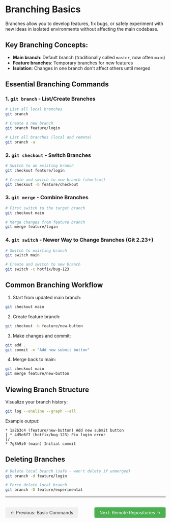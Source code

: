# Branching Basics

Branches allow you to develop features, fix bugs, or safely experiment with new ideas in isolated environments without affecting the main codebase.

## Key Branching Concepts:
- **Main branch**: Default branch (traditionally called `master`, now often `main`)
- **Feature branches**: Temporary branches for new features
- **Isolation**: Changes in one branch don't affect others until merged

## Essential Branching Commands

### 1. `git branch` - List/Create Branches

```bash
# List all local branches
git branch

# Create a new branch
git branch feature/login

# List all branches (local and remote)
git branch -a
```

### 2. `git checkout` - Switch Branches

```bash
# Switch to an existing branch
git checkout feature/login

# Create and switch to new branch (shortcut)
git checkout -b feature/checkout
```

### 3. `git merge` - Combine Branches

```bash
# First switch to the target branch
git checkout main

# Merge changes from feature branch
git merge feature/login
```

### 4. `git switch` - Newer Way to Change Branches (Git 2.23+)

```bash
# Switch to existing branch
git switch main

# Create and switch to new branch
git switch -c hotfix/bug-123
```

## Common Branching Workflow

1. Start from updated main branch:
```bash
git checkout main
```

2. Create feature branch:
```bash
git checkout -b feature/new-button
```

3. Make changes and commit:
```bash
git add .
git commit -m "Add new submit button"
```

4. Merge back to main:
```bash
git checkout main
git merge feature/new-button
```

## Viewing Branch Structure

Visualize your branch history:
```bash
git log --oneline --graph --all
```

Example output:
```
* 1a2b3c4 (feature/new-button) Add new submit button
| * 4d5e6f7 (hotfix/bug-123) Fix login error
|/
* 7g8h9i0 (main) Initial commit
```

## Deleting Branches

```bash
# Delete local branch (safe - won't delete if unmerged)
git branch -d feature/login

# Force delete local branch
git branch -D feature/experimental

```

---

<div style="display: flex; justify-content: space-between; margin-top: 2rem;">
  <a href="basic-commands.md" style="padding: 8px 16px; background-color: #f0f0f0; color: #333; text-decoration: none; border-radius: 4px;">← Previous: Basic Commands</a>
  <a href="remote-repositories.md" style="padding: 8px 16px; background-color: #4CAF50; color: white; text-decoration: none; border-radius: 4px;">Next: Remote Repositories →</a>
</div>
